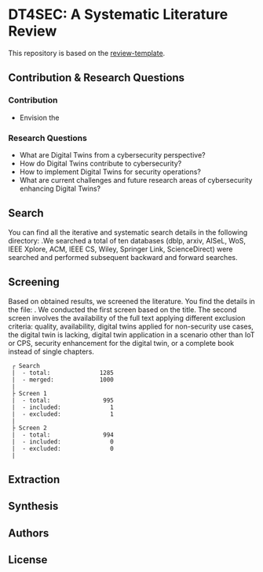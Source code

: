 # DT4SEC: A Systematic Literature Review

This repository is based on the [review-template](https://github.com/geritwagner/review-template).

## Contribution & Research Questions

### Contribution
- Envision the 

### Research Questions
- What are Digital Twins from a cybersecurity perspective?
- How do Digital Twins contribute to cybersecurity?
- How to implement Digital Twins for security operations?
- What are current challenges and future research areas of cybersecurity enhancing Digital Twins?

## Search

You can find all the iterative and systematic search details in the following directory: .We searched a total of ten databases (dblp, arxiv, AISeL, WoS, IEEE Xplore, ACM, IEEE CS, Wiley, Springer Link, ScienceDirect) were searched and performed subsequent backward and forward searches. 

## Screening

Based on obtained results, we screened the literature. You find the details  in the file: . We conducted the first screen based on the title. The second screen involves the availability of the full text applying different exclusion criteria: quality, availability, digital twins applied for non-security use cases, the digital twin is lacking, digital twin application in a scenario other than IoT or CPS, security enhancement for the digital twin, or a complete book instead of single chapters.


```
 ┌ Search
 |  - total:              1285
 |  - merged:             1000
 |
 ├ Screen 1
 |  - total:               995
 |  - included:              1
 |  - excluded:              1
 |
 ├ Screen 2
 |  - total:               994
 |  - included:              0
 |  - excluded:              0
 |

```

## Extraction

## Synthesis

## Authors

## License